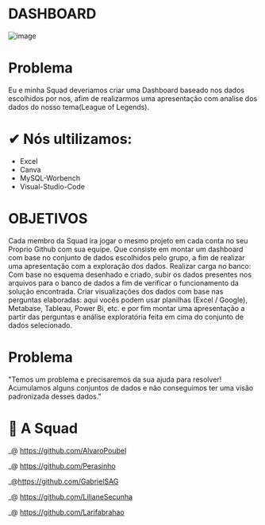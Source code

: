 # DASHBOARD 


![image](https://user-images.githubusercontent.com/113911484/220640614-16a583ad-7404-4735-b99d-8a82d877da60.png)

# Problema

Eu e minha Squad deveriamos criar uma Dashboard baseado nos dados escolhidos por nos, afim de realizarmos uma apresentação com analise dos dados do nosso tema(League of Legends).

# ✔ Nós ultilizamos:

- Excel                                                                                                                                                               
- Canva                                                                                                                                                               
- MySQL-Worbench                                                                                                                                                      
- Visual-Studio-Code


# OBJETIVOS
Cada membro da Squad ira jogar o mesmo projeto em cada conta no seu Proprio Github com sua equipe. Que consiste em montar um dashboard com base no conjunto de dados escolhidos pelo grupo, a fim de realizar uma apresentação com a exploração dos dados.
Realizar carga no banco: Com base no esquema desenhado e criado, subir os dados presentes nos arquivos para o banco de dados a fim de verificar o funcionamento da solução encontrada.
Criar visualizações dos dados com base nas perguntas elaboradas: aqui vocês podem usar planilhas (Excel / Google), Metabase, Tableau, Power Bi, etc. e por fim montar uma apresentação a partir das perguntas e análise exploratória feita em cima do conjunto de dados selecionado. 



# Problema
"Temos um problema e precisaremos da sua ajuda para resolver!
Acumulamos alguns conjuntos de dados e não conseguimos ter
uma visão padronizada desses dados."



#  👥 A Squad
\_@ https://github.com/AlvaroPoubel

\_@ https://github.com/Perasinho

\_@https://github.com/GabrielSAG

\_@ https://github.com/LilianeSecunha

\_@ https://github.com/Larifabrahao
